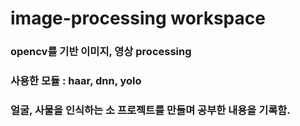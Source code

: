 # image-processing workspace

### opencv를 기반 이미지, 영상 processing

### 사용한 모듈 : haar, dnn, yolo

### 얼굴, 사물을 인식하는 소 프로젝트를 만들며 공부한 내용을 기록함.
